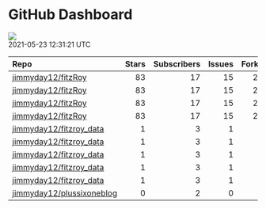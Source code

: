 GitHub Dashboard
================

![](https://github.com/jimmyday12/status/workflows/Render%20Status/badge.svg)  
2021-05-23 12:31:21 UTC

| Repo                                                                      | Stars | Subscribers | Issues | Forks | Status                                                                                                                                                                               | Commit                                                                                                                                                                               |
| :------------------------------------------------------------------------ | ----: | ----------: | -----: | ----: | :----------------------------------------------------------------------------------------------------------------------------------------------------------------------------------- | :----------------------------------------------------------------------------------------------------------------------------------------------------------------------------------- |
| [jimmyday12/fitzRoy](https://github.com/jimmyday12/fitzRoy)               |    83 |          17 |     15 |    20 | [![](https://github.com/jimmyday12/fitzRoy/workflows/R-CMD-check/badge.svg)](https://github.com/jimmyday12/fitzRoy/actions/runs/853606863)                                           | <a href="https://github.com/jimmyday12/fitzRoy/commit/2394e1378837238940a887332ef2748122d69548" title="fixes #147 - updating error message for `check_source`">2394e1</a>            |
| [jimmyday12/fitzRoy](https://github.com/jimmyday12/fitzRoy)               |    83 |          17 |     15 |    20 | [![](https://github.com/jimmyday12/fitzRoy/workflows/pkgdown/badge.svg)](https://github.com/jimmyday12/fitzRoy/actions/runs/678597120)                                               | <a href="https://github.com/jimmyday12/fitzRoy/commit/2394e1378837238940a887332ef2748122d69548" title="fixes #147 - updating error message for `check_source`">2394e1</a>            |
| [jimmyday12/fitzRoy](https://github.com/jimmyday12/fitzRoy)               |    83 |          17 |     15 |    20 | [![](https://github.com/jimmyday12/fitzRoy/workflows/Commands/badge.svg)](https://github.com/jimmyday12/fitzRoy/actions/runs/740878610)                                              | <a href="https://github.com/jimmyday12/fitzRoy/commit/2394e1378837238940a887332ef2748122d69548" title="fixes #147 - updating error message for `check_source`">2394e1</a>            |
| [jimmyday12/fitzRoy](https://github.com/jimmyday12/fitzRoy)               |    83 |          17 |     15 |    20 | [![](https://github.com/jimmyday12/fitzRoy/workflows/Render%20README/badge.svg)](https://github.com/jimmyday12/fitzRoy/actions/runs/663564569)                                       | <a href="https://github.com/jimmyday12/fitzRoy/commit/43f8751cb4e4c722d8867867913d6930c8d9c30a" title="updating workflows">43f875</a>                                                |
| [jimmyday12/fitzroy\_data](https://github.com/jimmyday12/fitzroy_data)    |     1 |           3 |      1 |     0 | [![](https://github.com/jimmyday12/fitzroy_data/workflows/update%20data/badge.svg)](https://github.com/jimmyday12/fitzroy_data/actions/runs/30566608)                                | <a href="https://github.com/jimmyday12/fitzroy_data/commit/513395df69da59ea026a522360ebf3542ef535b3" title="Merge branch 'master' of github.com:jimmyday12/fitzroy_data">513395</a>  |
| [jimmyday12/fitzroy\_data](https://github.com/jimmyday12/fitzroy_data)    |     1 |           3 |      1 |     0 | [![](https://github.com/jimmyday12/fitzroy_data/workflows/test%20script/badge.svg)](https://github.com/jimmyday12/fitzroy_data/actions/runs/30568704)                                | <a href="https://github.com/jimmyday12/fitzroy_data/commit/d1eab30fb9dc7c6b4901b562cf4f2e9006812e67" title="fixing install line">d1eab3</a>                                          |
| [jimmyday12/fitzroy\_data](https://github.com/jimmyday12/fitzroy_data)    |     1 |           3 |      1 |     0 | [![](https://github.com/jimmyday12/fitzroy_data/workflows/schedule%20script/badge.svg)](https://github.com/jimmyday12/fitzroy_data/actions/runs/30568431)                            | <a href="https://github.com/jimmyday12/fitzroy_data/commit/f4691ba1420dbbbece8520463bc737a41826f7b6" title="testing">f4691b</a>                                                      |
| [jimmyday12/fitzroy\_data](https://github.com/jimmyday12/fitzroy_data)    |     1 |           3 |      1 |     0 | [![](https://github.com/jimmyday12/fitzroy_data/workflows/testing%20that%20R%20script%20runs/badge.svg)](https://github.com/jimmyday12/fitzroy_data/actions/runs/30651218)           | <a href="https://github.com/jimmyday12/fitzroy_data/commit/c043fd96eb1477958dfbbdc5bb160d6b99c45e4d" title="Update test_schedule.yml">c043fd</a>                                     |
| [jimmyday12/fitzroy\_data](https://github.com/jimmyday12/fitzroy_data)    |     1 |           3 |      1 |     0 | [![](https://github.com/jimmyday12/fitzroy_data/workflows/get%20new%20data/badge.svg)](https://github.com/jimmyday12/fitzroy_data/actions/runs/866668527)                            | <a href="https://github.com/jimmyday12/fitzroy_data/commit/ca4da5569e4f8ceb46550d2a6d27cdd70f5b9ca9" title="updating weekly_data_process">ca4da5</a>                                 |
| [jimmyday12/plussixoneblog](https://github.com/jimmyday12/plussixoneblog) |     0 |           2 |      0 |     1 | [![](https://github.com/jimmyday12/plussixoneblog/workflows/Get%20new%20data%20and%20rebuild%20site/badge.svg)](https://github.com/jimmyday12/plussixoneblog/actions/runs/868542456) | <a href="https://github.com/jimmyday12/plussixoneblog/commit/bcae9e5602359c4f24f1144c34634a960e8e24d6" title="Commit from GitHub Actions (Get new data and rebuild site)">bcae9e</a> |
